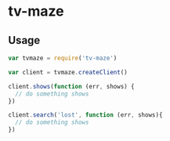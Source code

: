 # tv-maze

## Usage

```javascript
var tvmaze = require('tv-maze')

var client = tvmaze.createClient()

client.shows(function (err, shows) {
  // do something shows
})

client.search('lost', function (err, shows){
  // do something shows
})
```
